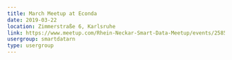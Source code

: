 ```yaml
---
title: March Meetup at Econda
date: 2019-03-22
location: Zimmerstraße 6, Karlsruhe
link: https://www.meetup.com/Rhein-Neckar-Smart-Data-Meetup/events/258530960/
usergroup: smartdatarn
type: usergroup
---
```

